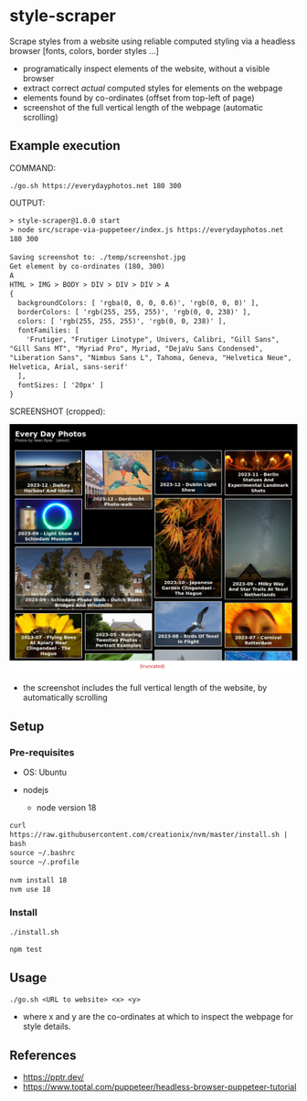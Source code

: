 # style-scraper
Scrape styles from a website using reliable computed styling via a headless browser [fonts, colors, border styles ...]

- programatically inspect elements of the website, without a visible browser
- extract correct *actual* computed styles for elements on the webpage
- elements found by co-ordinates (offset from top-left of page)
- screenshot of the full vertical length of the webpage (automatic scrolling)

## Example execution

COMMAND:

```
./go.sh https://everydayphotos.net 180 300
```

OUTPUT:

```
> style-scraper@1.0.0 start
> node src/scrape-via-puppeteer/index.js https://everydayphotos.net 180 300

Saving screenshot to: ./temp/screenshot.jpg
Get element by co-ordinates (180, 300)
A
HTML > IMG > BODY > DIV > DIV > DIV > A
{
  backgroundColors: [ 'rgba(0, 0, 0, 0.6)', 'rgb(0, 0, 0)' ],
  borderColors: [ 'rgb(255, 255, 255)', 'rgb(0, 0, 238)' ],
  colors: [ 'rgb(255, 255, 255)', 'rgb(0, 0, 238)' ],
  fontFamilies: [
    'Frutiger, "Frutiger Linotype", Univers, Calibri, "Gill Sans", "Gill Sans MT", "Myriad Pro", Myriad, "DejaVu Sans Condensed", "Liberation Sans", "Nimbus Sans L", Tahoma, Geneva, "Helvetica Neue", Helvetica, Arial, sans-serif'
  ],
  fontSizes: [ '20px' ]
}
```

SCREENSHOT (cropped):

![everydayphotos.net screenshot](./images/screenshot-edp-truncated.jpg)

- the screenshot includes the full vertical length of the website, by automatically scrolling

## Setup

### Pre-requisites

- OS: Ubuntu

- nodejs
  - node version 18

```
curl https://raw.githubusercontent.com/creationix/nvm/master/install.sh | bash 
source ~/.bashrc
source ~/.profile

nvm install 18
nvm use 18
```

### Install

```
./install.sh
```

```
npm test
```

## Usage

```
./go.sh <URL to website> <x> <y>
```

- where x and y are the co-ordinates at which to inspect the webpage for style details.

## References

- https://pptr.dev/
- https://www.toptal.com/puppeteer/headless-browser-puppeteer-tutorial
